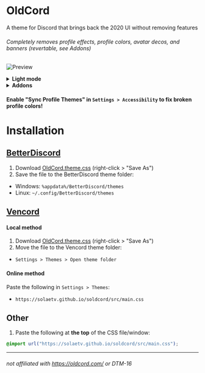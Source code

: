 # OldCord

A theme for Discord that brings back the 2020 UI without removing features

###### Completely removes profile effects, profile colors, avatar decos, and banners (revertable, see Addons)

![Preview](https://raw.githubusercontent.com/solaetv/soldcord/master/.github/preview.webp)

<details> <summary><strong>Light mode</strong></summary>

<img src=https://raw.githubusercontent.com/solaetv/soldcord/master/.github/previewLight.webp>

Light theme is an afterthought, but its generally very usable

</details>

<details><summary><strong>Addons</strong></summary>

## By OldCord

These are usually included in oldcord.theme.css, so all you need to do is remove `/*` in the file for each addon you want to use

| Name                   | Preview                                                                                | CSS                                                                                |
| ---------------------- | ------------------------------------------------------------------------------------------ | ---------------------------------------------------------------------------------- |
| Old Plead Emoji        | ![Image](https://raw.githubusercontent.com/solaetv/soldcord/master/.github/emojis.webp)     | `@import url("https://solaetv.github.io/soldcord/src/components/oldEmojis.css");`   |
| Context Menu hover bg. | <img src=https://raw.githubusercontent.com/solaetv/soldcord/master/.github/oldcontext.webp> | `@import url("https://solaetv.github.io/soldcord/src/components/oldContext.css");`  |
| Show Profile Cosmetics (Light theme not supported for now) | ![Image](https://raw.githubusercontent.com/solaetv/soldcord/master/.github/showeffects.webp)                                                           | `@import url("https://solaetv.github.io/soldcord/src/components/showEffects.css");` |

If you use custom/quickcss, paste the CSS at the very top!

## By SoldCord

These are usually included in oldcord.theme.css, so all you need to do is remove `/*` in the file for each addon you want to use

| Name                   | Preview                                                                                | CSS                                                                                |
| ---------------------- | ------------------------------------------------------------------------------------------ | ---------------------------------------------------------------------------------- |
| Bad Buttons        | ![Image](https://raw.githubusercontent.com/solaetv/soldcord/master/.github/emojis.webp)     | `@import url("https://solaetv.github.io/soldcord/src/components/badButtons.css");`   |

If you use custom/quickcss, paste the CSS at the very top!


## 3rd party

| Name                                                                                                                                  | Description                                                 |
| ------------------------------------------------------------------------------------------------------------------------------------- | ----------------------------------------------------------- |
| [Vencord's NoMosaic plugin](https://vencord.dev/plugins/NoMosaic)                                                                     | Restores the old image layout                               |
| [Tanza3D & KingGamingYT's NoMosaic plugin (BetterDiscord)](https://github.com/KingGamingYT/discord-no-mosaic)                         | Restores the old image layout                               |
| [NoSuperReactions](https://github.com/xenrelle/Xens-BD-Dump/tree/main/plugins/NoSuperReactions)                                       | Removes super reactions                                     |
| [OldFileUpload](https://github.com/xenrelle/Xens-BD-Dump/tree/main/plugins/OldFileUpload)                                             | Open the file picker with just one click                    |
| [hide-nitro-upselling](https://github.com/D3SOX/complementary-discord-theme/blob/master/hide-nitro-upselling.betterdiscord.theme.css) | Hides nitro ads, could cause lag                            |
| [Icon Revert](https://github.com/davart154/Icon-Revert-2023/blob/main/2023%20Icon%20Revert.theme.css)                                 | Reverts all icons to pre-2023. Can cause huge lag (see #37) |

---

</details>

#### Enable "Sync Profile Themes" in `Settings > Accessibility` to fix broken profile colors!

# Installation

## [BetterDiscord](https://betterdiscord.app/)

1. Download [OldCord.theme.css](https://raw.githubusercontent.com/solaetv/soldcord/main/soldcord.theme.css) (right-click > "Save As")
2. Save the file to the BetterDiscord theme folder:

- Windows: `%appdata%/BetterDiscord/themes`
- Linux: `~/.config/BetterDiscord/themes`

## [Vencord](https://github.com/Vendicated/Vencord)

#### Local method

1. Download [OldCord.theme.css](https://raw.githubusercontent.com/solaetv/soldcord/main/soldcord.theme.css) (right-click > "Save As")
2. Move the file to the Vencord theme folder:

- `Settings > Themes > Open theme folder`

#### Online method

Paste the following in `Settings > Themes`:

- `https://solaetv.github.io/soldcord/src/main.css`

## Other

1. Paste the following at **the top** of the CSS file/window:

```css
@import url("https://solaetv.github.io/soldcord/src/main.css");
```
----

###### not affiliated with https://oldcord.com/ or DTM-16
